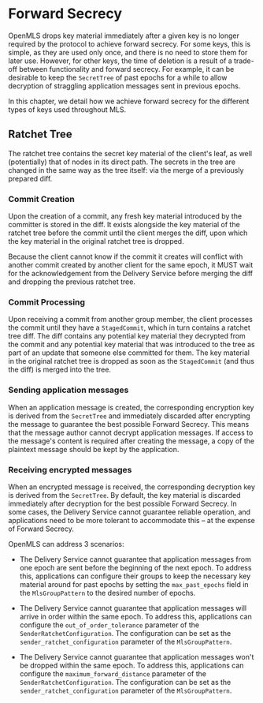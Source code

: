 # Forward Secrecy

OpenMLS drops key material immediately after a given
key is no longer required by the protocol to achieve forward secrecy. For some keys, this is simple, as they
are used only once, and there is no need to store them for later use. However,
for other keys, the time of deletion is a result of a trade-off between
functionality and forward secrecy. For example, it can be desirable to keep the
`SecretTree` of past epochs for a while to allow decryption of straggling
application messages sent in previous epochs.

In this chapter, we detail how we achieve forward secrecy for the different types of keys used throughout MLS.

## Ratchet Tree

The ratchet tree contains the secret key material of the client's leaf, as well
(potentially) that of nodes in its direct path. The secrets in the tree are
changed in the same way as the tree itself: via the merge of a previously
prepared diff.

### Commit Creation

Upon the creation of a commit, any fresh key material introduced by the
committer is stored in the diff. It exists alongside the key material of the
ratchet tree before the commit until the client merges the diff, upon which the
key material in the original ratchet tree is dropped.

Because the client cannot know if the commit it creates will conflict with another commit created by another client
for the same epoch, it MUST wait for the acknowledgement from the Delivery Service before merging the diff and dropping
the previous ratchet tree.

### Commit Processing

Upon receiving a commit from another group member, the client processes the
commit until they have a `StagedCommit`, which in turn contains a ratchet tree
diff. The diff contains any potential key material they decrypted from the
commit and any potential key material that was introduced to the tree as
part of an update that someone else committed for them. The key material in the original ratchet tree is dropped as soon as the `StagedCommit` (and thus the diff) is merged into the tree.

### Sending application messages

When an application message is created, the corresponding encryption key is derived from the `SecretTree` and immediately discarded after encrypting the message to guarantee the best possible Forward Secrecy. This means that the message author cannot decrypt application messages. If access to the message's content is required after creating the message, a copy of the plaintext message should be kept by the application.

### Receiving encrypted messages

When an encrypted message is received, the corresponding decryption key is derived from the `SecretTree`. By default, the key material is discarded immediately after decryption for the best possible Forward Secrecy. In some cases, the Delivery Service cannot guarantee reliable operation, and applications need to be more tolerant to accommodate this – at the expense of Forward Secrecy.

OpenMLS can address 3 scenarios:

- The Delivery Service cannot guarantee that application messages from one epoch are sent before the beginning of the next epoch. To address this, applications can configure their groups to keep the necessary key material around for past epochs by setting the `max_past_epochs` field in the `MlsGroupPattern` to the desired number of epochs.

- The Delivery Service cannot guarantee that application messages will arrive in order within the same epoch. To address this, applications can configure the `out_of_order_tolerance` parameter of the `SenderRatchetConfiguration`. The configuration can be set as the `sender_ratchet_configuration` parameter of the `MlsGroupPattern`.

- The Delivery Service cannot guarantee that application messages won't be dropped within the same epoch. To address this, applications can configure the `maximum_forward_distance` parameter of the `SenderRatchetConfiguration`. The configuration can be set as the `sender_ratchet_configuration` parameter of the `MlsGroupPattern`.

